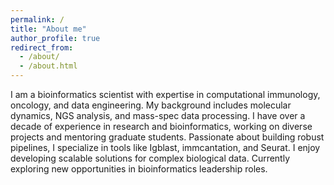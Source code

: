 ```yaml
---
permalink: /
title: "About me"
author_profile: true
redirect_from: 
  - /about/
  - /about.html
---
```


I am a bioinformatics scientist with expertise in computational immunology, oncology, and data engineering. My background includes molecular dynamics, NGS analysis, and mass-spec data processing. I have over a decade of experience in research and bioinformatics, working on diverse projects and mentoring graduate students. Passionate about building robust pipelines, I specialize in tools like Igblast, immcantation, and Seurat. I enjoy developing scalable solutions for complex biological data. Currently exploring new opportunities in bioinformatics leadership roles.

